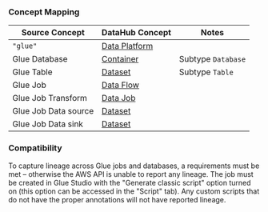 ### Concept Mapping

| Source Concept       | DataHub Concept                                           | Notes              |
| -------------------- | --------------------------------------------------------- | ------------------ |
| `"glue"`             | [Data Platform](../../metamodel/entities/dataPlatform.md) |                    |
| Glue Database        | [Container](../../metamodel/entities/container.md)        | Subtype `Database` |
| Glue Table           | [Dataset](../../metamodel/entities/dataset.md)            | Subtype `Table`    |
| Glue Job             | [Data Flow](../../metamodel/entities/dataFlow.md)         |                    |
| Glue Job Transform   | [Data Job](../../metamodel/entities/dataJob.md)           |                    |
| Glue Job Data source | [Dataset](../../metamodel/entities/dataset.md)            |                    |
| Glue Job Data sink   | [Dataset](../../metamodel/entities/dataset.md)            |                    |


### Compatibility

To capture lineage across Glue jobs and databases, a requirements must be met – otherwise the AWS API is unable to report any lineage. The job must be created in Glue Studio with the "Generate classic script" option turned on (this option can be accessed in the "Script" tab). Any custom scripts that do not have the proper annotations will not have reported lineage.
